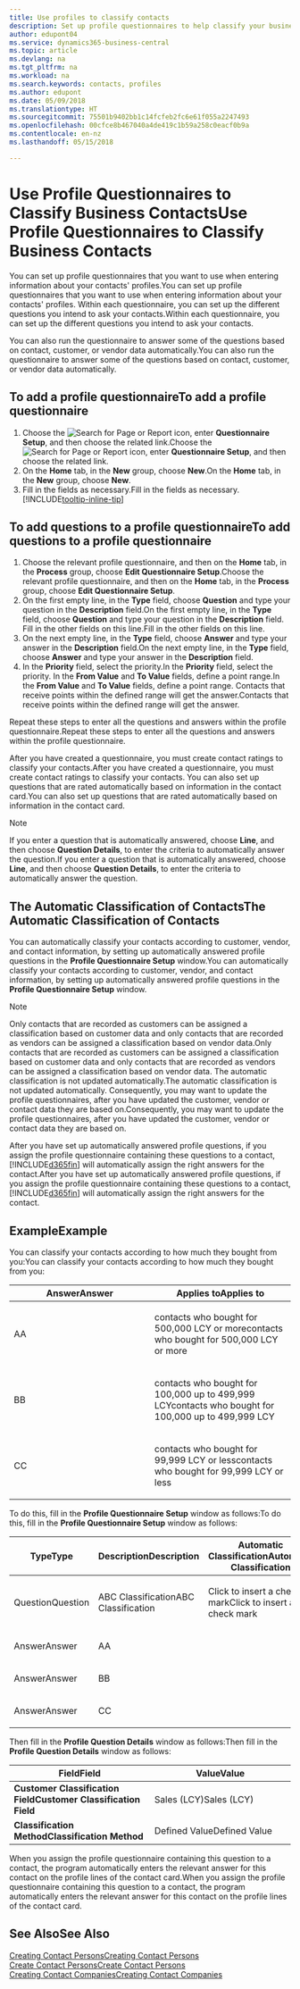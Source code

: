 ```yaml
---
title: Use profiles to classify contacts
description: Set up profile questionnaires to help classify your business contacts
author: edupont04
ms.service: dynamics365-business-central
ms.topic: article
ms.devlang: na
ms.tgt_pltfrm: na
ms.workload: na
ms.search.keywords: contacts, profiles
ms.author: edupont
ms.date: 05/09/2018
ms.translationtype: HT
ms.sourcegitcommit: 75501b9402bb1c14fcfeb2fc6e61f055a2247493
ms.openlocfilehash: 00cfce8b467040a4de419c1b59a258c0eacf0b9a
ms.contentlocale: en-nz
ms.lasthandoff: 05/15/2018

---
```


# <a name="use-profile-questionnaires-to-classify-business-contacts"></a><span data-ttu-id="2d2c2-103">Use Profile Questionnaires to Classify Business Contacts</span><span class="sxs-lookup"><span data-stu-id="2d2c2-103">Use Profile Questionnaires to Classify Business Contacts</span></span>
<span data-ttu-id="2d2c2-104">You can set up profile questionnaires that you want to use when entering information about your contacts' profiles.</span><span class="sxs-lookup"><span data-stu-id="2d2c2-104">You can set up profile questionnaires that you want to use when entering information about your contacts' profiles.</span></span> <span data-ttu-id="2d2c2-105">Within each questionnaire, you can set up the different questions you intend to ask your contacts.</span><span class="sxs-lookup"><span data-stu-id="2d2c2-105">Within each questionnaire, you can set up the different questions you intend to ask your contacts.</span></span>  

<span data-ttu-id="2d2c2-106">You can also run the questionnaire to answer some of the questions based on contact, customer, or vendor data automatically.</span><span class="sxs-lookup"><span data-stu-id="2d2c2-106">You can also run the questionnaire to answer some of the questions based on contact, customer, or vendor data automatically.</span></span>  

## <a name="to-add-a-profile-questionnaire"></a><span data-ttu-id="2d2c2-107">To add a profile questionnaire</span><span class="sxs-lookup"><span data-stu-id="2d2c2-107">To add a profile questionnaire</span></span>
1.  <span data-ttu-id="2d2c2-108">Choose the ![Search for Page or Report](media/ui-search/search_small.png "Search for Page or Report icon") icon, enter **Questionnaire Setup**, and then choose the related link.</span><span class="sxs-lookup"><span data-stu-id="2d2c2-108">Choose the ![Search for Page or Report](media/ui-search/search_small.png "Search for Page or Report icon") icon, enter **Questionnaire Setup**, and then choose the related link.</span></span>  
2.  <span data-ttu-id="2d2c2-109">On the **Home** tab, in the **New** group, choose **New**.</span><span class="sxs-lookup"><span data-stu-id="2d2c2-109">On the **Home** tab, in the **New** group, choose **New**.</span></span>  
3.  <span data-ttu-id="2d2c2-110">Fill in the fields as necessary.</span><span class="sxs-lookup"><span data-stu-id="2d2c2-110">Fill in the fields as necessary.</span></span> [!INCLUDE[tooltip-inline-tip](includes/tooltip-inline-tip_md.md)]  

## <a name="to-add-questions-to-a-profile-questionnaire"></a><span data-ttu-id="2d2c2-111">To add questions to a profile questionnaire</span><span class="sxs-lookup"><span data-stu-id="2d2c2-111">To add questions to a profile questionnaire</span></span>
1.  <span data-ttu-id="2d2c2-112">Choose the relevant profile questionnaire, and then on the **Home** tab, in the **Process** group, choose **Edit Questionnaire Setup**.</span><span class="sxs-lookup"><span data-stu-id="2d2c2-112">Choose the relevant profile questionnaire, and then on the **Home** tab, in the **Process** group, choose **Edit Questionnaire Setup**.</span></span>  
2.  <span data-ttu-id="2d2c2-113">On the first empty line, in the **Type** field, choose **Question** and type your question in the **Description** field.</span><span class="sxs-lookup"><span data-stu-id="2d2c2-113">On the first empty line, in the **Type** field, choose **Question** and type your question in the **Description** field.</span></span> <span data-ttu-id="2d2c2-114">Fill in the other fields on this line.</span><span class="sxs-lookup"><span data-stu-id="2d2c2-114">Fill in the other fields on this line.</span></span>  
3.  <span data-ttu-id="2d2c2-115">On the next empty line, in the **Type** field, choose **Answer** and type your answer in the **Description** field.</span><span class="sxs-lookup"><span data-stu-id="2d2c2-115">On the next empty line, in the **Type** field, choose **Answer** and type your answer in the **Description** field.</span></span>  
4.  <span data-ttu-id="2d2c2-116">In the **Priority** field, select the priority.</span><span class="sxs-lookup"><span data-stu-id="2d2c2-116">In the **Priority** field, select the priority.</span></span> <span data-ttu-id="2d2c2-117">In the **From Value** and **To Value** fields, define a point range.</span><span class="sxs-lookup"><span data-stu-id="2d2c2-117">In the **From Value** and **To Value** fields, define a point range.</span></span> <span data-ttu-id="2d2c2-118">Contacts that receive points within the defined range will get the answer.</span><span class="sxs-lookup"><span data-stu-id="2d2c2-118">Contacts that receive points within the defined range will get the answer.</span></span>  

<span data-ttu-id="2d2c2-119">Repeat these steps to enter all the questions and answers within the profile questionnaire.</span><span class="sxs-lookup"><span data-stu-id="2d2c2-119">Repeat these steps to enter all the questions and answers within the profile questionnaire.</span></span>

<span data-ttu-id="2d2c2-120">After you have created a questionnaire, you must create contact ratings to classify your contacts.</span><span class="sxs-lookup"><span data-stu-id="2d2c2-120">After you have created a questionnaire, you must create contact ratings to classify your contacts.</span></span> <span data-ttu-id="2d2c2-121">You can also set up questions that are rated automatically based on information in the contact card.</span><span class="sxs-lookup"><span data-stu-id="2d2c2-121">You can also set up questions that are rated automatically based on information in the contact card.</span></span>  

> [!NOTE]
> <span data-ttu-id="2d2c2-122">If you enter a question that is automatically answered, choose <STRONG>Line</STRONG>, and then choose <STRONG>Question Details</STRONG>, to enter the criteria to automatically answer the question.</span><span class="sxs-lookup"><span data-stu-id="2d2c2-122">If you enter a question that is automatically answered, choose <STRONG>Line</STRONG>, and then choose <STRONG>Question Details</STRONG>, to enter the criteria to automatically answer the question.</span></span>

## <a name="the-automatic-classification-of-contacts"></a><span data-ttu-id="2d2c2-123">The Automatic Classification of Contacts</span><span class="sxs-lookup"><span data-stu-id="2d2c2-123">The Automatic Classification of Contacts</span></span>
<span data-ttu-id="2d2c2-124">You can automatically classify your contacts according to customer, vendor, and contact information, by setting up automatically answered profile questions in the **Profile Questionnaire Setup** window.</span><span class="sxs-lookup"><span data-stu-id="2d2c2-124">You can automatically classify your contacts according to customer, vendor, and contact information, by setting up automatically answered profile questions in the **Profile Questionnaire Setup** window.</span></span>  

> [!NOTE]
> <span data-ttu-id="2d2c2-125">Only contacts that are recorded as customers can be assigned a classification based on customer data and only contacts that are recorded as vendors can be assigned a classification based on vendor data.</span><span class="sxs-lookup"><span data-stu-id="2d2c2-125">Only contacts that are recorded as customers can be assigned a classification based on customer data and only contacts that are recorded as vendors can be assigned a classification based on vendor data.</span></span> <span data-ttu-id="2d2c2-126">The automatic classification is not updated automatically.</span><span class="sxs-lookup"><span data-stu-id="2d2c2-126">The automatic classification is not updated automatically.</span></span> <span data-ttu-id="2d2c2-127">Consequently, you may want to update the profile questionnaires, after you have updated the customer, vendor or contact data they are based on.</span><span class="sxs-lookup"><span data-stu-id="2d2c2-127">Consequently, you may want to update the profile questionnaires, after you have updated the customer, vendor or contact data they are based on.</span></span>  

<span data-ttu-id="2d2c2-128">After you have set up automatically answered profile questions, if you assign the profile questionnaire containing these questions to a contact, [!INCLUDE[d365fin](includes/d365fin_md.md)] will automatically assign the right answers for the contact.</span><span class="sxs-lookup"><span data-stu-id="2d2c2-128">After you have set up automatically answered profile questions, if you assign the profile questionnaire containing these questions to a contact, [!INCLUDE[d365fin](includes/d365fin_md.md)] will automatically assign the right answers for the contact.</span></span>  

## <a name="example"></a><span data-ttu-id="2d2c2-129">Example</span><span class="sxs-lookup"><span data-stu-id="2d2c2-129">Example</span></span>
<span data-ttu-id="2d2c2-130">You can classify your contacts according to how much they bought from you:</span><span class="sxs-lookup"><span data-stu-id="2d2c2-130">You can classify your contacts according to how much they bought from you:</span></span>

<table>
<colgroup>
<col style="width: 50%" />
<col style="width: 50%" />
</colgroup>
<thead>
<tr class="header">
<th><span data-ttu-id="2d2c2-131"><strong>Answer</strong></span><span class="sxs-lookup"><span data-stu-id="2d2c2-131"><strong>Answer</strong></span></span></th>
<th><span data-ttu-id="2d2c2-132"><strong>Applies to</strong></span><span class="sxs-lookup"><span data-stu-id="2d2c2-132"><strong>Applies to</strong></span></span></th>
</tr>
</thead>
<tbody>
<tr class="odd">
<td><p><span data-ttu-id="2d2c2-133">A</span><span class="sxs-lookup"><span data-stu-id="2d2c2-133">A</span></span></p></td>
<td><p><span data-ttu-id="2d2c2-134">contacts who bought for 500,000 LCY or more</span><span class="sxs-lookup"><span data-stu-id="2d2c2-134">contacts who bought for 500,000 LCY or more</span></span></p></td>
</tr>
<tr class="even">
<td><p><span data-ttu-id="2d2c2-135">B</span><span class="sxs-lookup"><span data-stu-id="2d2c2-135">B</span></span></p></td>
<td><p><span data-ttu-id="2d2c2-136">contacts who bought for 100,000 up to 499,999 LCY</span><span class="sxs-lookup"><span data-stu-id="2d2c2-136">contacts who bought for 100,000 up to 499,999 LCY</span></span></p></td>
</tr>
<tr class="odd">
<td><p><span data-ttu-id="2d2c2-137">C</span><span class="sxs-lookup"><span data-stu-id="2d2c2-137">C</span></span></p></td>
<td><p><span data-ttu-id="2d2c2-138">contacts who bought for 99,999 LCY or less</span><span class="sxs-lookup"><span data-stu-id="2d2c2-138">contacts who bought for 99,999 LCY or less</span></span></p></td>
</tr>
</tbody>
</table>

<span data-ttu-id="2d2c2-139">To do this, fill in the **Profile Questionnaire Setup** window as follows:</span><span class="sxs-lookup"><span data-stu-id="2d2c2-139">To do this, fill in the **Profile Questionnaire Setup** window as follows:</span></span>


<table>
<colgroup>
<col style="width: 20%" />
<col style="width: 20%" />
<col style="width: 20%" />
<col style="width: 20%" />
<col style="width: 20%" />
</colgroup>
<thead>
<tr class="header">
<th><span data-ttu-id="2d2c2-140"><strong>Type</strong></span><span class="sxs-lookup"><span data-stu-id="2d2c2-140"><strong>Type</strong></span></span></th>
<th><span data-ttu-id="2d2c2-141"><strong>Description</strong></span><span class="sxs-lookup"><span data-stu-id="2d2c2-141"><strong>Description</strong></span></span></th>
<th><span data-ttu-id="2d2c2-142"><strong>Automatic Classification</strong></span><span class="sxs-lookup"><span data-stu-id="2d2c2-142"><strong>Automatic Classification</strong></span></span></th>
<th><span data-ttu-id="2d2c2-143"><strong>From Value</strong></span><span class="sxs-lookup"><span data-stu-id="2d2c2-143"><strong>From Value</strong></span></span></th>
<th><span data-ttu-id="2d2c2-144"><strong>To Value</strong></span><span class="sxs-lookup"><span data-stu-id="2d2c2-144"><strong>To Value</strong></span></span></th>
</tr>
</thead>
<tbody>
<tr class="odd">
<td><p><span data-ttu-id="2d2c2-145">Question</span><span class="sxs-lookup"><span data-stu-id="2d2c2-145">Question</span></span></p></td>
<td><p><span data-ttu-id="2d2c2-146">ABC Classification</span><span class="sxs-lookup"><span data-stu-id="2d2c2-146">ABC Classification</span></span></p></td>
<td><p><span data-ttu-id="2d2c2-147">Click to insert a check mark</span><span class="sxs-lookup"><span data-stu-id="2d2c2-147">Click to insert a check mark</span></span></p></td>
<td><p> </p></td>
<td><p> </p></td>
</tr>
<tr class="even">
<td><p><span data-ttu-id="2d2c2-148">Answer</span><span class="sxs-lookup"><span data-stu-id="2d2c2-148">Answer</span></span></p></td>
<td><p><span data-ttu-id="2d2c2-149">A</span><span class="sxs-lookup"><span data-stu-id="2d2c2-149">A</span></span></p></td>
<td><p> </p></td>
<td><p><span data-ttu-id="2d2c2-150">500,000</span><span class="sxs-lookup"><span data-stu-id="2d2c2-150">500,000</span></span></p></td>
<td><p> </p></td>
</tr>
<tr class="odd">
<td><p><span data-ttu-id="2d2c2-151">Answer</span><span class="sxs-lookup"><span data-stu-id="2d2c2-151">Answer</span></span></p></td>
<td><p><span data-ttu-id="2d2c2-152">B</span><span class="sxs-lookup"><span data-stu-id="2d2c2-152">B</span></span></p></td>
<td><p> </p></td>
<td><p><span data-ttu-id="2d2c2-153">100,000</span><span class="sxs-lookup"><span data-stu-id="2d2c2-153">100,000</span></span></p></td>
<td><p><span data-ttu-id="2d2c2-154">499,999</span><span class="sxs-lookup"><span data-stu-id="2d2c2-154">499,999</span></span></p></td>
</tr>
<tr class="even">
<td><p><span data-ttu-id="2d2c2-155">Answer</span><span class="sxs-lookup"><span data-stu-id="2d2c2-155">Answer</span></span></p></td>
<td><p><span data-ttu-id="2d2c2-156">C</span><span class="sxs-lookup"><span data-stu-id="2d2c2-156">C</span></span></p></td>
<td><p> </p></td>
<td><p> </p></td>
<td><p><span data-ttu-id="2d2c2-157">99,999</span><span class="sxs-lookup"><span data-stu-id="2d2c2-157">99,999</span></span></p></td>
</tr>
</tbody>
</table>

<span data-ttu-id="2d2c2-158">Then fill in the **Profile Question Details** window as follows:</span><span class="sxs-lookup"><span data-stu-id="2d2c2-158">Then fill in the **Profile Question Details** window as follows:</span></span>
<table>
<colgroup>
<col style="width: 50%" />
<col style="width: 50%" />
</colgroup>
<thead>
<tr class="header">
<th><span data-ttu-id="2d2c2-159"><strong>Field</strong></span><span class="sxs-lookup"><span data-stu-id="2d2c2-159"><strong>Field</strong></span></span></th>
<th><span data-ttu-id="2d2c2-160"><strong>Value</strong></span><span class="sxs-lookup"><span data-stu-id="2d2c2-160"><strong>Value</strong></span></span></th>
</tr>
</thead>
<tbody>
<tr>
<td><span data-ttu-id="2d2c2-161"><strong>Customer Classification Field</strong></span><span class="sxs-lookup"><span data-stu-id="2d2c2-161"><strong>Customer Classification Field</strong></span></span></td>
<td><span data-ttu-id="2d2c2-162"><emphasis>Sales (LCY)</emphasis></span><span class="sxs-lookup"><span data-stu-id="2d2c2-162"><emphasis>Sales (LCY)</emphasis></span></span></td>
</tr>
<tr>
<td><span data-ttu-id="2d2c2-163"><strong>Classification Method</strong></span><span class="sxs-lookup"><span data-stu-id="2d2c2-163"><strong>Classification Method</strong></span></span></td>
<td><span data-ttu-id="2d2c2-164"><emphasis>Defined Value</emphasis></span><span class="sxs-lookup"><span data-stu-id="2d2c2-164"><emphasis>Defined Value</emphasis></span></span></td>
</tr>
</tbody>
</table>

<span data-ttu-id="2d2c2-165">When you assign the profile questionnaire containing this question to a contact, the program automatically enters the relevant answer for this contact on the profile lines of the contact card.</span><span class="sxs-lookup"><span data-stu-id="2d2c2-165">When you assign the profile questionnaire containing this question to a contact, the program automatically enters the relevant answer for this contact on the profile lines of the contact card.</span></span>

## <a name="see-also"></a><span data-ttu-id="2d2c2-166">See Also</span><span class="sxs-lookup"><span data-stu-id="2d2c2-166">See Also</span></span>
[<span data-ttu-id="2d2c2-167">Creating Contact Persons</span><span class="sxs-lookup"><span data-stu-id="2d2c2-167">Creating Contact Persons</span></span>](marketing-create-contact-persons.md)  
[<span data-ttu-id="2d2c2-168">Create Contact Persons</span><span class="sxs-lookup"><span data-stu-id="2d2c2-168">Create Contact Persons</span></span>](marketing-how-create-contact-persons.md)  
[<span data-ttu-id="2d2c2-169">Creating Contact Companies</span><span class="sxs-lookup"><span data-stu-id="2d2c2-169">Creating Contact Companies</span></span>](marketing-create-contact-companies.md)  


